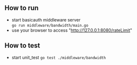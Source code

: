 ## How to run
* start basicauth middleware server  
`go run middleware/bandwidth/main.go`
* use your browser to access "http://127.0.0.1:8080/rateLimit"
## How to test
* start unit_test
`go test ./middleware/bandwidth`